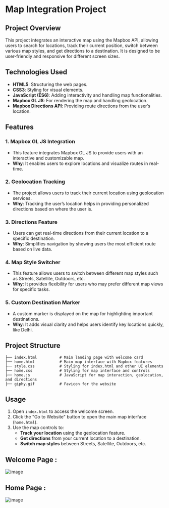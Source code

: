 
# Map Integration Project
## Project Overview
This project integrates an interactive map using the Mapbox API, allowing users to search for locations, track their current position, switch between various map styles, and get directions to a destination. It is designed to be user-friendly and responsive for different screen sizes.

## Technologies Used
- **HTML5**: Structuring the web pages.
- **CSS3**: Styling for visual elements.
- **JavaScript (ES6)**: Adding interactivity and handling map functionalities.
- **Mapbox GL JS**: For rendering the map and handling geolocation.
- **Mapbox Directions API**: Providing route directions from the user’s location.

## Features

### 1. **Mapbox GL JS Integration**
   - This feature integrates Mapbox GL JS to provide users with an interactive and customizable map.
   - **Why**: It enables users to explore locations and visualize routes in real-time.
   
### 2. **Geolocation Tracking**
   - The project allows users to track their current location using geolocation services.
   - **Why**: Tracking the user’s location helps in providing personalized directions based on where the user is.

### 3. **Directions Feature**
   - Users can get real-time directions from their current location to a specific destination.
   - **Why**: Simplifies navigation by showing users the most efficient route based on live data.

### 4. **Map Style Switcher**
   - This feature allows users to switch between different map styles such as Streets, Satellite, Outdoors, etc.
   - **Why**: It provides flexibility for users who may prefer different map views for specific tasks.

### 5. **Custom Destination Marker**
   - A custom marker is displayed on the map for highlighting important destinations.
   - **Why**: It adds visual clarity and helps users identify key locations quickly, like Delhi.

## Project Structure
```plaintext
├── index.html          # Main landing page with welcome card
├── home.html           # Main map interface with Mapbox features
├── style.css           # Styling for index.html and other UI elements
├── home.css            # Styling for map interface and controls
├── home.js             # JavaScript for map interaction, geolocation, and directions
├── giphy.gif           # Favicon for the website
```

## Usage
1. Open `index.html` to access the welcome screen.
2. Click the "Go to Website" button to open the main map interface (`home.html`).
3. Use the map controls to:
   - **Track your location** using the geolocation feature.
   - **Get directions** from your current location to a destination.
   - **Switch map styles** between Streets, Satellite, Outdoors, etc.
   
## Welcome Page : 
![image](https://github.com/user-attachments/assets/2e8bb322-8092-4f22-a741-99d32310613c)

## Home Page : 
![image](https://github.com/user-attachments/assets/ec24b2dc-c9a0-424b-ab0e-82fa51d18cb0)

